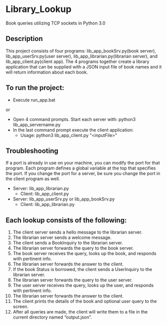 # Library\_Lookup
Book queries utilizing TCP sockets in Python 3.0 



## Description
This project consists of four programs: lib\_app\_bookSrv.py(book server), lib\_app\_userSrv.py(user server), lib\_app\_librarian.py(librarian server), and lib\_app\_client.py(client app). The 4 programs together create a library application that can be supplied with a JSON input file of book names and it will return information about each book.



## To run the project:
* Execute run\_app.bat

or

* Open 4 command prompts. Start each server with: python3 lib\_app\_servername.py
* In the last command prompt execute the client application:
    * Usage: python3 lib\_app\_client.py "\<inputFile\>"



## Troubleshooting
If a port is already in use on your machine, you can modify the port for that program. Each program defines a global variable at the top that specifies the port. If you change the port for a server, be sure you change the port in the client program as well.
* Server: lib\_app\_librarian.py
    * Client: lib\_app\_client.py
* Server: lib\_app\_userSrv.py or lib\_app\_bookSrv.py
    * Client: lib\_app\_librarian.py



## Each lookup consists of the following:
1. The client server sends a hello message to the librarian server.
2. The librarian server sends a welcome message.
3. The client sends a BookInquiry to the librarian server.
4. The librarian server forwards the query to the book server.
5. The book server receives the query, looks up the book, and responds with pertinent info.
6. The librarian server forwards the answer to the client.
7. If the book Status is borrowed, the client sends a UserInquiry to the librarian server.
8. The librarian server forwards the query to the user server.
9. The user server receives the query, looks up the user, and responds with pertinent info.
10. The librarian server forwards the answer to the client.
11. The client prints the details of the book and optional user query to the screen. 
12. After all queries are made, the client will write them to a file in the current directory named “output.json”.

